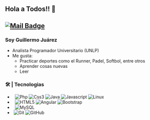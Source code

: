 ## Hola a Todos!! 👋
[![Mail Badge](https://img.shields.io/badge/-juarez.unlp96@gmail.com-c14438?style=flat&logo=Gmail&logoColor=white&link=mailto:juarez.unlp96@gmail.com)](mailto:juarez.unlp96@gmail.com)
---
### Soy Guillermo Juárez

- Analista Programador Universitario (UNLP)
- Me gusta: 
   - Practicar deportes como el Runner, Padel, Softbol, entre otros
   - Aprender cosas nuevas
   - Leer

### 🛠 | Tecnologias

- &#160; ![Php](https://img.shields.io/badge/-Php-333333?style=flat&logo=Php&logoColor=007396)
![Css3](https://img.shields.io/badge/-CSS-333333?style=flat&logo=Css3&logoColor=007396)
![Java](https://img.shields.io/badge/-Java-333333?style=flat&logo=Java&logoColor=007396)
![Javascript](https://img.shields.io/badge/-Javascript-333333?style=flat&logo=Javascript&logoColor=007396)
![Linux](https://img.shields.io/badge/-Linux-333333?style=flat&logo=Linux&logoColor=FCC624)
- &#160; ![HTML5](https://img.shields.io/badge/-HTML5-333333?style=flat&logo=HTML5)
![Angular](https://img.shields.io/badge/-Angular-333333?style=flat&logo=Angular)
![Bootstrap](https://img.shields.io/badge/-Bootstrap-333333?style=flat&logo=bootstrap&logoColor=563D7C)
- &#160; ![MySQL](https://img.shields.io/badge/-MySQL-333333?style=flat&logo=mysql)
- &#160;![Git](https://img.shields.io/badge/-Git-333333?style=flat&logo=git)
![GitHub](https://img.shields.io/badge/-GitHub-333333?style=flat&logo=github)
